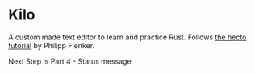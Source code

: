 # Kilo

A custom made text editor to learn and practice Rust.
Follows [the hecto tutorial](https://www.philippflenker.com/hecto/) by Philipp Flenker.

Next Step is Part 4 - Status message
